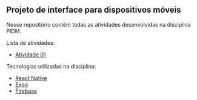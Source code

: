 ## Projeto de interface para dispositivos móveis

Nesse repositório contém todas as atividades desenvolvidas na disciplina PIDM. 

Lista de atividades:

 - [Atividade 01](https://github.com/JailsonSousa/pidm-2020.2/tree/main/atv01)

Tecnologias utilizadas na disciplina:

 - [React Native](https://reactnative.dev/)
 - [Expo](https://expo.io/)
 - [Firebase](https://firebase.google.com/?hl=pt-br)
